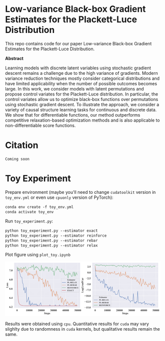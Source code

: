 # Low-variance Black-box Gradient Estimates for the Plackett-Luce Distribution

This repo contains code for our paper Low-variance Black-box Gradient Estimates for the Plackett-Luce Distribution.

__Abstract__

Learning models with discrete latent variables using stochastic gradient descent remains a challenge due to the high variance of gradients. Modern variance reduction techniques mostly consider categorical distributions and have limited applicability when the number of possible outcomes becomes large. In this work, we consider models with latent permutations and propose control variates for the Plackett-Luce distribution. In particular, the control variates allow us to optimize black-box functions over permutations using stochastic gradient descent. To illustrate the approach, we consider a variety of causal structure learning tasks for continuous and discrete data. We show that for differentiable functions, our method outperforms competitive relaxation-based optimization methods and is also applicable to non-differentiable score functions.

# Citation

```
Coming soon
```

# Toy Experiment

Prepare environment (maybe you'll need to change `cudatoolkit` version in `toy_env.yml` or even use `cpuonly` version of PyTorch):

```
conda env create -f toy_env.yml
conda activate toy_env
```

Run `toy_experiment.py`:

```
python toy_experiment.py --estimator exact
python toy_experiment.py --estimator reinforce
python toy_experiment.py --estimator rebar
python toy_experiment.py --estimator relax
```

Plot figure using `plot_toy.ipynb`

![alt text](./figures/toy_together.png)

Results were obtained using `cpu`. Quantitative results for `cuda` may vary slighlty due to randomness in `cuda` kernels, but qualitative results remain the same.
